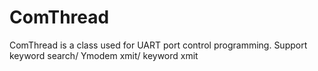 # ComThread
ComThread is a class used for UART port control programming. Support keyword search/ Ymodem xmit/ keyword xmit

# 